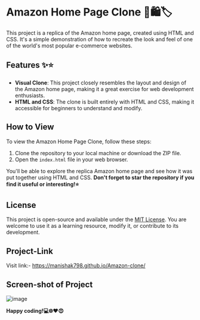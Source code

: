 # Amazon Home Page Clone 🛒🛍️🏷️

This project is a replica of the Amazon home page, created using HTML and CSS. It's a simple demonstration of how to recreate the look and feel of one of the world's most popular e-commerce websites.

## Features ✨⭐

- **Visual Clone**: This project closely resembles the layout and design of the Amazon home page, making it a great exercise for web development enthusiasts.
- **HTML and CSS**: The clone is built entirely with HTML and CSS, making it accessible for beginners to understand and modify.

## How to View

To view the Amazon Home Page Clone, follow these steps:

1. Clone the repository to your local machine or download the ZIP file.
2. Open the `index.html` file in your web browser.

You'll be able to explore the replica Amazon home page and see how it was put together using HTML and CSS.
**Don't forget to star the repository if you find it useful or interesting!⭐**

## License

This project is open-source and available under the [MIT License](LICENSE). You are welcome to use it as a learning resource, modify it, or contribute to its development.

## Project-Link
Visit link:- https://manishak798.github.io/Amazon-clone/

## Screen-shot of Project

![image](https://github.com/Manishak798/Amazon-clone/assets/90680330/d1db9701-90fc-4cec-a9ed-02822a5715dd) 

**Happy coding!💻🌐❤️😍**
